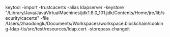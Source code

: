 keytool -import -trustcacerts -alias ldapserver -keystore "/Library/Java/JavaVirtualMachines/jdk1.8.0_101.jdk/Contents/Home/jre/lib/security/cacerts" -file /Users/zhaodonglu/Documents/Workspaces/workspace.blockchain/cooking-ldap-tls/src/test/resources/ldap.cert -storepass changeit
